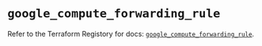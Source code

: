 # `google_compute_forwarding_rule`

Refer to the Terraform Registory for docs: [`google_compute_forwarding_rule`](https://www.terraform.io/docs/providers/google-beta/r/google_compute_forwarding_rule).
